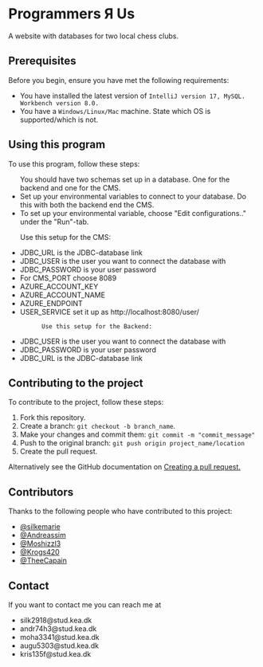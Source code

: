 <h1>Programmers Я Us</h1>

<p>A website with databases for two local chess clubs.</p>


<h2>Prerequisites</h2>
<p>Before you begin, ensure you have met the following requirements:</p>
<ul>
  <li>You have installed the latest version of <code>IntelliJ version 17, MySQL. Workbench version 8.0.  </code></li>
  <li>You have a <code>Windows/Linux/Mac</code> machine. State which OS is supported/which is not.</li>
</ul>

<h2>Using this program</h2>

<p>To use this program, follow these steps:</p>
<ul>
  You should have two schemas set up in a database. One for the backend and one for the CMS. 
  <li> Set up your environmental variables to connect to your database. Do this with both the backend end the CMS.</li>
    <li> To set up your environmental variable, choose "Edit configurations.." under the "Run"-tab.</li>
      
  Use this setup for the CMS:
  <li>JDBC_URL is the JDBC-database link</li>
  <li>JDBC_USER is the user you want to connect the database with</li>
  <li>JDBC_PASSWORD is your user password</li>
  <li>For CMS_PORT choose 8089</li>
  <li> AZURE_ACCOUNT_KEY</li>
  <li>AZURE_ACCOUNT_NAME</li>
  <li>AZURE_ENDPOINT</li>
  <li>USER_SERVICE set it up as http://localhost:8080/user/ </li>
          
          Use this setup for the Backend:
  <li>JDBC_USER is the user you want to connect the database with</li>
  <li>JDBC_PASSWORD is your user password</li>
  <li>JDBC_URL is the JDBC-database link</li>
    </ul>
<h2>Contributing to the project</h2>
<p>To contribute to the project, follow these steps:</p>
<ol>
  <li>Fork this repository.</li>
  <li>Create a branch: <code>git checkout -b branch_name</code>.</li>
  <li>Make your changes and commit them: <code>git commit -m "commit_message"</code></li>
  <li>Push to the original branch: <code>git push origin project_name/location</code></li>
  <li>Create the pull request.</li>
</ol>
<p>Alternatively see the GitHub documentation on 
<a href="https://docs.github.com/en/pull-requests/collaborating-with-pull-requests/proposing-changes-to-your-work-with-pull-requests/creating-a-pull-request">Creating a pull request.</a>
</p>

<h2>Contributors</h2>
<p>Thanks to the following people who have contributed to this project:</p>
<ul>
  <li>
    <a href="https://github.com/silkemarie/">@silkemarie</li>
  <li>
    <a href="https://github.com/Andreassim">@Andreassim</a>
  </li>
  <li>
    <a href="https://github.com/Moshizzl3">@Moshizzl3</a>
  </li>
  <li>
    <a href="https://github.com/Krogs420">@Krogs420</a>
  </li>
   <li>
    <a href="https://github.com/TheeCapain">@TheeCapain</a>
  </li>
</ul>

<h2>Contact</h2>
<p>If you want to contact me you can reach me at</p>
<ul>
  <li>silk2918@stud.kea.dk</li>
  <li>andr74h3@stud.kea.dk</li>
  <li>moha3341@stud.kea.dk</li>
  <li>augu5303@stud.kea.dk</li>
  <li>kris135f@stud.kea.dk</li>
</ul>
